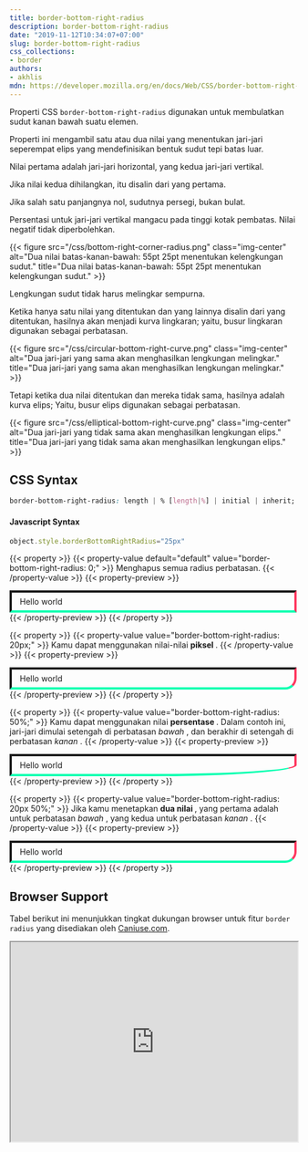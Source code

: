 ```yaml
---
title: border-bottom-right-radius
description: border-bottom-right-radius
date: "2019-11-12T10:34:07+07:00"
slug: border-bottom-right-radius
css_collections:
- border
authors:
- akhlis
mdn: https://developer.mozilla.org/en/docs/Web/CSS/border-bottom-right-radius
---
```


Properti CSS `border-bottom-right-radius` digunakan untuk membulatkan sudut kanan bawah suatu elemen.

Properti ini mengambil satu atau dua nilai yang menentukan jari-jari seperempat elips yang mendefinisikan bentuk sudut
tepi batas luar.

Nilai pertama adalah jari-jari horizontal, yang kedua jari-jari vertikal.

Jika nilai kedua dihilangkan, itu disalin dari yang pertama.

Jika salah satu panjangnya nol, sudutnya persegi, bukan bulat.

Persentasi untuk jari-jari vertikal mangacu pada tinggi kotak pembatas. Nilai negatif tidak diperbolehkan.

{{< figure src="/css/bottom-right-corner-radius.png" class="img-center" alt="Dua nilai batas-kanan-bawah: 55pt 25pt menentukan kelengkungan sudut." title="Dua nilai batas-kanan-bawah: 55pt 25pt menentukan kelengkungan sudut." >}}

Lengkungan sudut tidak harus melingkar sempurna.

Ketika hanya satu nilai yang ditentukan dan yang lainnya disalin dari yang ditentukan, hasilnya akan menjadi kurva
lingkaran; yaitu, busur lingkaran digunakan sebagai perbatasan.

{{< figure src="/css/circular-bottom-right-curve.png" class="img-center" alt="Dua jari-jari yang sama akan menghasilkan lengkungan melingkar." title="Dua jari-jari yang sama akan menghasilkan lengkungan melingkar." >}}

Tetapi ketika dua nilai ditentukan dan mereka tidak sama, hasilnya adalah kurva elips; Yaitu, busur elips digunakan
sebagai perbatasan.

{{< figure src="/css/elliptical-bottom-right-curve.png" class="img-center" alt="Dua jari-jari yang tidak sama akan menghasilkan lengkungan elips." title="Dua jari-jari yang tidak sama akan menghasilkan lengkungan elips." >}}

## CSS Syntax
```css
border-bottom-right-radius: length | % [length|%] | initial | inherit;
```

#### Javascript Syntax
```js
object.style.borderBottomRightRadius="25px"
```
{{< property >}}
{{< property-value default="default" value="border-bottom-right-radius: 0;" >}}
Menghapus semua radius perbatasan.
{{< /property-value >}}
{{< property-preview >}}
<div class="property__example border-bottom-right-radius " id="border-bottom-right-radius-0">Hello
    world</div>
{{< /property-preview >}}
{{< /property >}}

{{< property >}}
{{< property-value value="border-bottom-right-radius: 20px;" >}}
Kamu dapat menggunakan nilai-nilai <strong> piksel </strong>.
{{< /property-value >}}
{{< property-preview >}}
<div class="property__example border-bottom-right-radius " id="border-bottom-right-radius-20px">Hello
    world</div>
{{< /property-preview >}}
{{< /property >}}

{{< property >}}
{{< property-value value="border-bottom-right-radius: 50%;" >}}
Kamu dapat menggunakan nilai <strong> persentase </strong>. Dalam contoh ini, jari-jari dimulai setengah di perbatasan
<em> bawah </em>, dan berakhir di setengah di perbatasan <em> kanan </em>.
{{< /property-value >}}
{{< property-preview >}}
<div class="property__example border-bottom-right-radius " id="border-bottom-right-radius-50">Hello
    world</div>
{{< /property-preview >}}
{{< /property >}}

{{< property >}}
{{< property-value value="border-bottom-right-radius: 20px 50%;" >}}
Jika kamu menetapkan <strong> dua nilai </strong>, yang pertama adalah untuk perbatasan <em> bawah </em>, yang kedua
untuk perbatasan <em> kanan </em>.
{{< /property-value >}}
{{< property-preview >}}
<div class="property__example border-bottom-right-radius " id="border-bottom-right-radius-20px-50">
    Hello world</div>
{{< /property-preview >}}
{{< /property >}}

<style type="text/css">
    .border-bottom-right-radius {
        border-bottom-color: #05ffb0;
        border-right-color: hsl(348, 100%, 61%);
        border-style: solid;
        border-width: 4px;
        padding: 0.5em 1em;
    }

    #border-bottom-right-radius-0 {
        border-bottom-right-radius: 0;
    }

    #border-bottom-right-radius-20px {
        border-bottom-right-radius: 20px;
    }

    #border-bottom-right-radius-50 {
        border-bottom-right-radius: 50%;
    }

    #border-bottom-right-radius-20px-50 {
        border-bottom-right-radius: 20px 50%;
    }
</style>

## Browser Support

Tabel berikut ini menunjukkan tingkat dukungan browser untuk fitur `border radius` yang disediakan oleh
[Caniuse.com]('http://caniuse.com').

<iframe src="https://caniuse.com/border-radius/embed/" width="100%" height="350"></iframe>